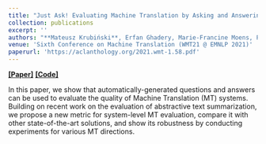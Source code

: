 ```yaml
---
title: "Just Ask! Evaluating Machine Translation by Asking and Answering Questions"
collection: publications
excerpt: ''
authors: "**Mateusz Krubiński**, Erfan Ghadery, Marie-Francine Moens, Pavel Pecina"
venue: 'Sixth Conference on Machine Translation (WMT21 @ EMNLP 2021)'
paperurl: 'https://aclanthology.org/2021.wmt-1.58.pdf'
---
```


[**[Paper]**](https://aclanthology.org/2021.wmt-1.58.pdf) [**[Code]**](https://github.com/ufal/MTEQA)

In this paper, we show that automatically-generated questions and answers can be used to evaluate the quality of Machine Translation (MT) systems. Building on recent work on the evaluation of abstractive text summarization, we propose a new metric for system-level MT evaluation, compare it with other state-of-the-art solutions, and show its robustness by conducting experiments for various MT directions.
